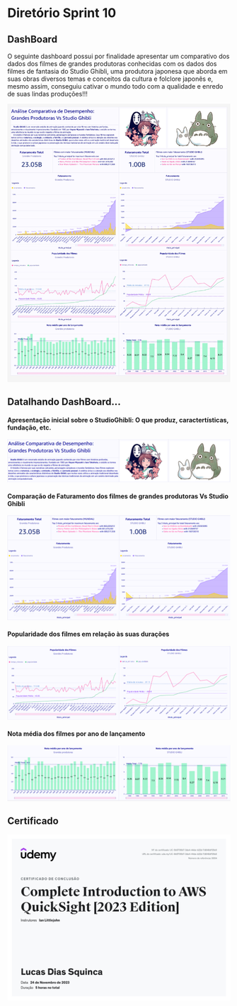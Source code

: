 Diretório Sprint 10
===================

## DashBoard
O seguinte dashboard possui por finalidade apresentar um comparativo dos dados dos filmes de grandes produtoras conhecidas com os dados dos filmes de fantasia do Studio Ghibli, uma produtora japonesa que aborda em suas obras diversos temas e conceitos da cultura e folclore japonês e, mesmo assim, conseguiu cativar o mundo todo com a qualidade e enredo de suas lindas produções!!!

![image](Desafio-4/dashboard_img/DashBoard_Ghibli_2023-12-01T17_12_00_page-0001.jpg)


## Datalhando DashBoard...

#### Apresentação inicial sobre o StudioGhibli: O que produz, caractertísticas, fundação, etc.
![image](Desafio-4/dashboard_img/Ghibli.png)

#### Comparação de Faturamento dos filmes de grandes produtoras Vs Studio Ghibli
![image](Desafio-4/dashboard_img/faturamento.png)

#### Popularidade dos filmes em relação às suas durações
![image](Desafio-4/dashboard_img/popularity.png)

#### Nota média dos filmes por ano de lançamento
![image](Desafio-4/dashboard_img/media.png)

## Certificado
![image](Certificado/Complete%20Introduction%20to%20AWS%20QuickSight%20[2023%20Edition].jpg)